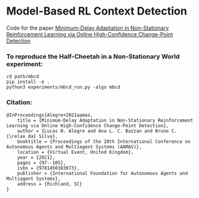 # Model-Based RL Context Detection

Code for the paper [Minimum-Delay Adaptation in Non-Stationary Reinforcement Learning via Online High-Confidence Change-Point Detection](https://arxiv.org/abs/2105.09452)

### To reproduce the Half-Cheetah in a Non-Stationary World experiment:

```
cd path/mbcd
pip install -e .
python3 experiments/mbcd_run.py -algo mbcd
```

### Citation:
```
@InProceedings{Alegre+2021aamas,
    title = {Minimum-Delay Adaptation in Non-Stationary Reinforcement Learning via Online High-Confidence Change-Point Detection},
    author = {Lucas N. Alegre and Ana L. C. Bazzan and Bruno C. {\relax da} Silva},
    booktitle = {Proceedings of the 20th International Conference on Autonomous Agents and Multiagent Systems (AAMAS)},
    location = {Virtual Event, United Kingdom},
    year = {2021},
    pages = {97--105},
    isbn = {9781450383073},
    publisher = {International Foundation for Autonomous Agents and Multiagent Systems},
    address = {Richland, SC}
}
```
